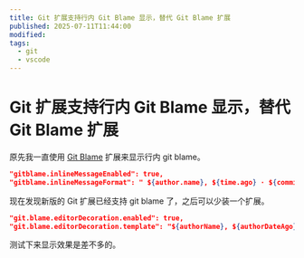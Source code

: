 ```yaml
---
title: Git 扩展支持行内 Git Blame 显示，替代 Git Blame 扩展
published: 2025-07-11T11:44:00
modified: 
tags:
  - git
  - vscode
---
```


# Git 扩展支持行内 Git Blame 显示，替代 Git Blame 扩展

原先我一直使用 [Git Blame](https://marketplace.visualstudio.com/items?itemName=waderyan.gitblame) 扩展来显示行内 git blame。

```json
"gitblame.inlineMessageEnabled": true,
"gitblame.inlineMessageFormat": " ${author.name}, ${time.ago} · ${commit.summary}",
```

现在发现新版的 Git 扩展已经支持 git blame 了，之后可以少装一个扩展。

```json
"git.blame.editorDecoration.enabled": true,
"git.blame.editorDecoration.template": "${authorName}, ${authorDateAgo} · ${subject}",
```

测试下来显示效果是差不多的。
